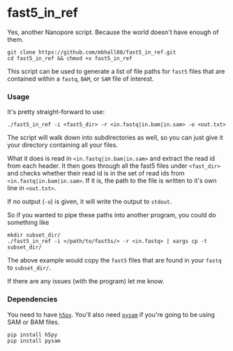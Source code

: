 # fast5_in_ref
Yes, another Nanopore script. Because the world doesn't have enough of them.

    git clone https://github.com/mbhall88/fast5_in_ref.git
    cd fast5_in_ref && chmod +x fast5_in_ref

This script can be used to generate a list of file paths for `fast5` files that are contained within a `fastq`, `BAM`, or `SAM` file of interest.

### Usage

It's pretty straight-forward to use:

    ./fast5_in_ref -i <fast5_dir> -r <in.fastq|in.bam|in.sam> -o <out.txt>

The script will walk down into subdirectories as well, so you can just give it your directory containing all your files.

What it does is read in `<in.fastq|in.bam|in.sam>` and extract the read id from each header. It then goes through all the fast5 files under `<fast_dir>` and checks whether their read id is in the set of read ids from `<in.fastq|in.bam|in.sam>`. If it is, the path to the file is written to it's own line in `<out.txt>`.

If no output (`-o`) is given, it will write the output to `stdout`. 

So if you wanted to pipe these paths into another program, you could do something like

    mkdir subset_dir/
    ./fast5_in_ref -i </path/to/fast5s/> -r <in.fastq> | xargs cp -t subset_dir/


The above example would copy the `fast5` files that are found in your `fastq` to `subset_dir/`.

If there are any issues (with the program) let me know.

### Dependencies
You need to have [`h5py`](https://github.com/h5py/h5py). You'll also need [`pysam`](https://github.com/pysam-developers/pysam) if you're going to be using SAM or BAM files. 

    pip install h5py
    pip install pysam

